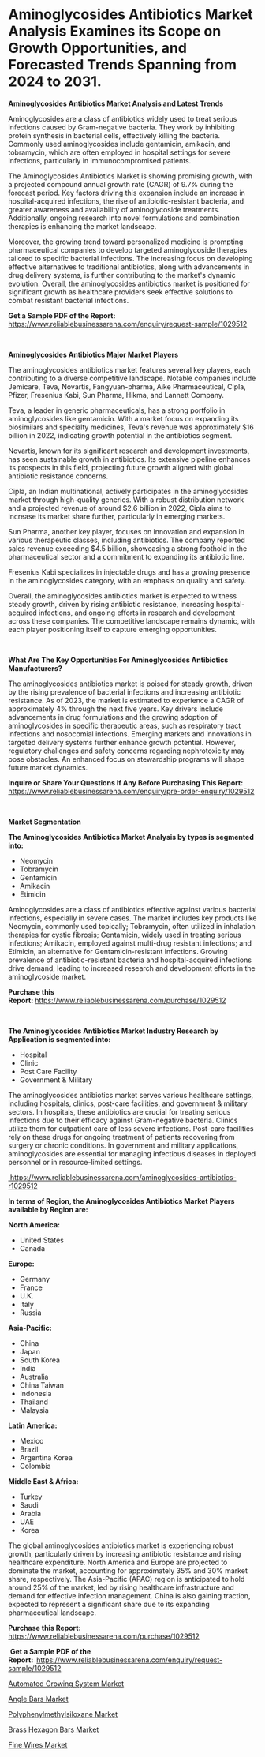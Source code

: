 <p><h1>Aminoglycosides Antibiotics Market Analysis Examines its Scope on Growth Opportunities, and Forecasted Trends Spanning from 2024 to 2031.</h1></p><p><strong>Aminoglycosides Antibiotics Market Analysis and Latest Trends</strong></p>
<p><p>Aminoglycosides are a class of antibiotics widely used to treat serious infections caused by Gram-negative bacteria. They work by inhibiting protein synthesis in bacterial cells, effectively killing the bacteria. Commonly used aminoglycosides include gentamicin, amikacin, and tobramycin, which are often employed in hospital settings for severe infections, particularly in immunocompromised patients.</p><p>The Aminoglycosides Antibiotics Market is showing promising growth, with a projected compound annual growth rate (CAGR) of 9.7% during the forecast period. Key factors driving this expansion include an increase in hospital-acquired infections, the rise of antibiotic-resistant bacteria, and greater awareness and availability of aminoglycoside treatments. Additionally, ongoing research into novel formulations and combination therapies is enhancing the market landscape. </p><p>Moreover, the growing trend toward personalized medicine is prompting pharmaceutical companies to develop targeted aminoglycoside therapies tailored to specific bacterial infections. The increasing focus on developing effective alternatives to traditional antibiotics, along with advancements in drug delivery systems, is further contributing to the market's dynamic evolution. Overall, the aminoglycosides antibiotics market is positioned for significant growth as healthcare providers seek effective solutions to combat resistant bacterial infections.</p></p>
<p><strong>Get a Sample PDF of the Report:&nbsp;</strong> <a href="https://www.reliablebusinessarena.com/enquiry/request-sample/1029512?utm_campaign=1998&utm_medium=2&utm_source=Github&utm_content=ia&utm_term=25122024&utm_id=aminoglycosides-antibiotics">https://www.reliablebusinessarena.com/enquiry/request-sample/1029512</a></p>
<p>&nbsp;</p>
<p><strong>Aminoglycosides Antibiotics Major Market Players</strong></p>
<p><p>The aminoglycosides antibiotics market features several key players, each contributing to a diverse competitive landscape. Notable companies include Jemicare, Teva, Novartis, Fangyuan-pharma, Aike Pharmaceutical, Cipla, Pfizer, Fresenius Kabi, Sun Pharma, Hikma, and Lannett Company.</p><p>Teva, a leader in generic pharmaceuticals, has a strong portfolio in aminoglycosides like gentamicin. With a market focus on expanding its biosimilars and specialty medicines, Teva's revenue was approximately $16 billion in 2022, indicating growth potential in the antibiotics segment.</p><p>Novartis, known for its significant research and development investments, has seen sustainable growth in antibiotics. Its extensive pipeline enhances its prospects in this field, projecting future growth aligned with global antibiotic resistance concerns.</p><p>Cipla, an Indian multinational, actively participates in the aminoglycosides market through high-quality generics. With a robust distribution network and a projected revenue of around $2.6 billion in 2022, Cipla aims to increase its market share further, particularly in emerging markets.</p><p>Sun Pharma, another key player, focuses on innovation and expansion in various therapeutic classes, including antibiotics. The company reported sales revenue exceeding $4.5 billion, showcasing a strong foothold in the pharmaceutical sector and a commitment to expanding its antibiotic line.</p><p>Fresenius Kabi specializes in injectable drugs and has a growing presence in the aminoglycosides category, with an emphasis on quality and safety. </p><p>Overall, the aminoglycosides antibiotics market is expected to witness steady growth, driven by rising antibiotic resistance, increasing hospital-acquired infections, and ongoing efforts in research and development across these companies. The competitive landscape remains dynamic, with each player positioning itself to capture emerging opportunities.</p></p>
<p>&nbsp;</p>
<p><strong>What Are The Key Opportunities For Aminoglycosides Antibiotics Manufacturers?</strong></p>
<p><p>The aminoglycosides antibiotics market is poised for steady growth, driven by the rising prevalence of bacterial infections and increasing antibiotic resistance. As of 2023, the market is estimated to experience a CAGR of approximately 4% through the next five years. Key drivers include advancements in drug formulations and the growing adoption of aminoglycosides in specific therapeutic areas, such as respiratory tract infections and nosocomial infections. Emerging markets and innovations in targeted delivery systems further enhance growth potential. However, regulatory challenges and safety concerns regarding nephrotoxicity may pose obstacles. An enhanced focus on stewardship programs will shape future market dynamics.</p></p>
<p><strong>Inquire or Share Your Questions If Any Before Purchasing This Report:</strong> <a href="https://www.reliablebusinessarena.com/enquiry/pre-order-enquiry/1029512?utm_campaign=1998&utm_medium=2&utm_source=Github&utm_content=ia&utm_term=25122024&utm_id=aminoglycosides-antibiotics">https://www.reliablebusinessarena.com/enquiry/pre-order-enquiry/1029512</a></p>
<p>&nbsp;</p>
<p><strong>Market Segmentation</strong></p>
<p><strong>The Aminoglycosides Antibiotics Market Analysis by types is segmented into:</strong></p>
<p><ul><li>Neomycin</li><li>Tobramycin</li><li>Gentamicin</li><li>Amikacin</li><li>Etimicin</li></ul></p>
<p><p>Aminoglycosides are a class of antibiotics effective against various bacterial infections, especially in severe cases. The market includes key products like Neomycin, commonly used topically; Tobramycin, often utilized in inhalation therapies for cystic fibrosis; Gentamicin, widely used in treating serious infections; Amikacin, employed against multi-drug resistant infections; and Etimicin, an alternative for Gentamicin-resistant infections. Growing prevalence of antibiotic-resistant bacteria and hospital-acquired infections drive demand, leading to increased research and development efforts in the aminoglycoside market.</p></p>
<p><strong>Purchase this Report:&nbsp;</strong><a href="https://www.reliablebusinessarena.com/purchase/1029512?utm_campaign=1998&utm_medium=2&utm_source=Github&utm_content=ia&utm_term=25122024&utm_id=aminoglycosides-antibiotics">https://www.reliablebusinessarena.com/purchase/1029512</a></p>
<p>&nbsp;</p>
<p><strong>The Aminoglycosides Antibiotics Market Industry Research by Application is segmented into:</strong></p>
<p><ul><li>Hospital</li><li>Clinic</li><li>Post Care Facility</li><li>Government & Military</li></ul></p>
<p><p>The aminoglycosides antibiotics market serves various healthcare settings, including hospitals, clinics, post-care facilities, and government & military sectors. In hospitals, these antibiotics are crucial for treating serious infections due to their efficacy against Gram-negative bacteria. Clinics utilize them for outpatient care of less severe infections. Post-care facilities rely on these drugs for ongoing treatment of patients recovering from surgery or chronic conditions. In government and military applications, aminoglycosides are essential for managing infectious diseases in deployed personnel or in resource-limited settings.</p></p>
<p><a href="https://www.reliablebusinessarena.com/aminoglycosides-antibiotics-r1029512?utm_campaign=1998&utm_medium=2&utm_source=Github&utm_content=ia&utm_term=25122024&utm_id=aminoglycosides-antibiotics">&nbsp;https://www.reliablebusinessarena.com/aminoglycosides-antibiotics-r1029512</a></p>
<p><strong>In terms of Region, the Aminoglycosides Antibiotics Market Players available by Region are:</strong></p>
<p>
    <p> <strong> North America: </strong>
        <ul>
            <li>United States</li>
            <li>Canada</li>
        </ul>
        </p> 
    <p> <strong> Europe: </strong>
        <ul>
            <li>Germany</li>
            <li>France</li>
            <li>U.K.</li>
            <li>Italy</li>
            <li>Russia</li>
        </ul>
        </p> 
    <p> <strong> Asia-Pacific: </strong>
        <ul>
            <li>China</li>
            <li>Japan</li>
            <li>South Korea</li>
            <li>India</li>
            <li>Australia</li>
            <li>China Taiwan</li>
            <li>Indonesia</li>
            <li>Thailand</li>
            <li>Malaysia</li>
        </ul>
        </p> 
    <p> <strong> Latin America: </strong>
        <ul>
            <li>Mexico</li>
            <li>Brazil</li>
            <li>Argentina Korea</li>
            <li>Colombia</li>
        </ul>
        </p> 
    <p> <strong> Middle East & Africa: </strong>
        <ul>
            <li>Turkey</li>
            <li>Saudi</li>
            <li>Arabia</li>
            <li>UAE</li>
            <li>Korea</li>
        </ul>
    </p>
    </p>
<p><p>The global aminoglycosides antibiotics market is experiencing robust growth, particularly driven by increasing antibiotic resistance and rising healthcare expenditure. North America and Europe are projected to dominate the market, accounting for approximately 35% and 30% market share, respectively. The Asia-Pacific (APAC) region is anticipated to hold around 25% of the market, led by rising healthcare infrastructure and demand for effective infection management. China is also gaining traction, expected to represent a significant share due to its expanding pharmaceutical landscape.</p></p>
<p><strong>Purchase this Report: </strong><a href="https://www.reliablebusinessarena.com/purchase/1029512?utm_campaign=1998&utm_medium=2&utm_source=Github&utm_content=ia&utm_term=25122024&utm_id=aminoglycosides-antibiotics">https://www.reliablebusinessarena.com/purchase/1029512</a></p>
<p>&nbsp;<strong>Get a Sample PDF of the Report:&nbsp;&nbsp;</strong><a href="https://www.reliablebusinessarena.com/enquiry/request-sample/1029512?utm_campaign=1998&utm_medium=2&utm_source=Github&utm_content=ia&utm_term=25122024&utm_id=aminoglycosides-antibiotics">https://www.reliablebusinessarena.com/enquiry/request-sample/1029512</a></p>
<p><strong></strong></p>
<p><p><a href="https://www.linkedin.com/pulse/market-size-trends-automated-growing-system-42-cagr-o2z9c?utm_campaign=1998&utm_medium=2&utm_source=Github&utm_content=ia&utm_term=25122024&utm_id=aminoglycosides-antibiotics">Automated Growing System Market</a></p><p><a href="https://www.linkedin.com/pulse/fore-clarion-insight-j6xzf?utm_campaign=1998&utm_medium=2&utm_source=Github&utm_content=ia&utm_term=25122024&utm_id=aminoglycosides-antibiotics">Angle Bars Market</a></p><p><a href="https://www.linkedin.com/pulse/p-factrackr-ho6he?utm_campaign=1998&utm_medium=2&utm_source=Github&utm_content=ia&utm_term=25122024&utm_id=aminoglycosides-antibiotics">Polyphenylmethylsiloxane Market</a></p><p><a href="https://www.linkedin.com/pulse/brass-hexagon-bars-market-analysis-growth-forecast-123-cagr-from-wpgcf?utm_campaign=1998&utm_medium=2&utm_source=Github&utm_content=ia&utm_term=25122024&utm_id=aminoglycosides-antibiotics">Brass Hexagon Bars Market</a></p><p><a href="https://www.linkedin.com/pulse/market-dynamics-projected-growth-fine-wires-cagr-113-from-2024-fxwsf?utm_campaign=1998&utm_medium=2&utm_source=Github&utm_content=ia&utm_term=25122024&utm_id=aminoglycosides-antibiotics">Fine Wires Market</a></p></p>